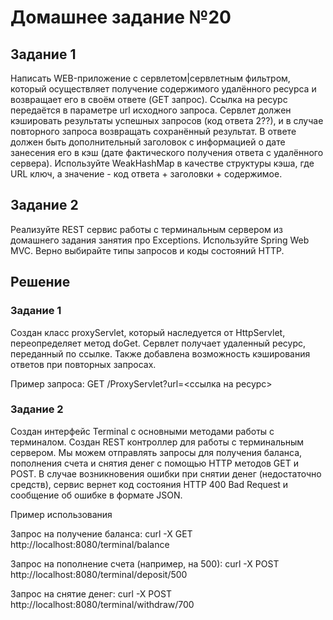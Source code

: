 # Домашнее задание №20
## Задание 1 
   Написать WEB-приложение c сервлетом|сервлетным фильтром, который осуществляет получение содержимого удалённого ресурса и возвращает его в своём ответе (GET запрос).
   Ссылка на ресурс передаётся в параметре url исходного запроса.
   Сервлет должен кэшировать результаты успешных запросов (код ответа 2??), и в случае повторного запроса возвращать сохранённый результат.
   В ответе должен быть дополнительный заголовок с информацией о дате занесения его в кэш (дате фактического получения ответа с удалённого сервера).
   Используйте WeakHashMap в качестве структуры кэша, где URL ключ, а значение - код ответа + заголовки + содержимое.

## Задание 2

Реализуйте REST сервис работы с терминальным сервером из домашнего задания занятия про Exceptions. Используйте Spring Web MVC. Верно выбирайте типы запросов и коды состояний HTTP.

## Решение
### Задание 1
Создан класс proxyServlet, который наследуется от HttpServlet, переопределяет метод doGet.
Сервлет получает удаленный ресурс, переданный по ссылке. Также добавлена возможность кэширования ответов при повторных запросах.

Пример запроса:
GET /ProxyServlet?url=<ссылка на ресурс>

### Задание 2
Создан интерфейс Terminal с основными методами работы с терминалом.
Создан REST контроллер для работы с терминальным сервером. Мы можем отправлять запросы для получения баланса, пополнения счета и снятия денег с помощью HTTP методов GET и POST. В случае возникновения ошибки при снятии денег (недостаточно средств), сервис вернет код состояния HTTP 400 Bad Request и сообщение об ошибке в формате JSON.

Пример использования

Запрос на получение баланса:
 curl -X GET http://localhost:8080/terminal/balance

Запрос на пополнение счета (например, на 500):
 curl -X POST http://localhost:8080/terminal/deposit/500

Запрос на снятие денег:
 curl -X POST http://localhost:8080/terminal/withdraw/700
